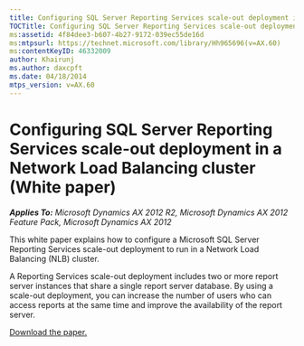 ```yaml
---
title: Configuring SQL Server Reporting Services scale-out deployment in a Network Load Balancing cluster (White paper)
TOCTitle: Configuring SQL Server Reporting Services scale-out deployment in a Network Load Balancing cluster (White paper)
ms:assetid: 4f84dee3-b607-4b27-9172-039ec55de16d
ms:mtpsurl: https://technet.microsoft.com/library/Hh965696(v=AX.60)
ms:contentKeyID: 46332009
author: Khairunj
ms.author: daxcpft
ms.date: 04/18/2014
mtps_version: v=AX.60
---
```


# Configuring SQL Server Reporting Services scale-out deployment in a Network Load Balancing cluster (White paper) 


_**Applies To:** Microsoft Dynamics AX 2012 R2, Microsoft Dynamics AX 2012 Feature Pack, Microsoft Dynamics AX 2012_

This white paper explains how to configure a Microsoft SQL Server Reporting Services scale-out deployment to run in a Network Load Balancing (NLB) cluster.

A Reporting Services scale-out deployment includes two or more report server instances that share a single report server database. By using a scale-out deployment, you can increase the number of users who can access reports at the same time and improve the availability of the report server.

[Download the paper.](https://go.microsoft.com/fwlink/?linkid=248235)

  


